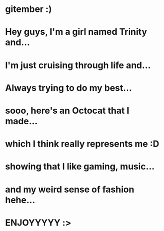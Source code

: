 # gitember :)
# Hey guys, I'm a girl named Trinity and...
# I'm just cruising through life and...
# Always trying to do my best...
# sooo, here's an Octocat that I made...
# which I think really represents me :D
# showing that I like gaming, music...
# and my weird sense of fashion hehe...
# ENJOYYYYY :>
